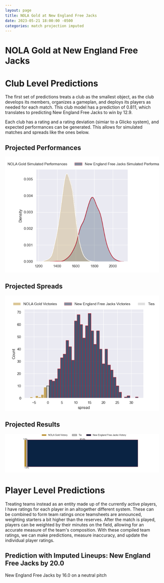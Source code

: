 ```yaml
---  
layout: page  
title: NOLA Gold at New England Free Jacks  
date: 2023-05-21 18:00:00 -0500  
categories: match projection imputed  
---
```

# NOLA Gold at New England Free Jacks

# Club Level Predictions


The first set of predictions treats a club as the smallest object, as the club develops its members, organizes a gameplan, and deploys its players as needed for each match. This club model has a prediction of 0.811, which translates to predicting New England Free Jacks to win by 12.9.

Each club has a rating and a rating deviation (simiar to a Glicko system), and expected performances can be generated. This allows for simulated matches and spreads like the ones below.
## Projected Performances


![Projected Performances](plots/performances_2023-05-21-NewEnglandFreeJacks-NOLAGold.png)
## Projected Spreads


![Projected Spreads](plots/spreads_2023-05-21-NewEnglandFreeJacks-NOLAGold.png)
## Projected Results


![Projected Results](plots/resultbar_2023-05-21-NewEnglandFreeJacks-NOLAGold.png)
# Player Level Predictions


Treating teams instead as an entity made up of the currently active players, I have ratings for each player in an altogether different system. These can be combined to form team ratings once teamsheets are announced, weighting starters a bit higher than the reserves. After the match is played, players can be weighted by their minutes on the field, allowing for an accurate measure of the team's composition. With these compiled team ratings, we can make predictions, measure inaccuracy, and update the individual player ratings.
## Prediction with Imputed Lineups: New England Free Jacks by 20.0


New England Free Jacks by 16.0 on a neutral pitch

